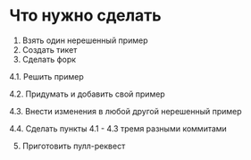  # Что нужно сделать
 
 1. Взять один нерешенный пример
 2. Создать тикет
 3. Сделать форк
 
 4.1. Решить пример
 
 4.2. Придумать и добавить свой пример
 
 4.3. Внести изменения в любой другой нерешенный пример
 
 4.4. Сделать пункты 4.1 - 4.3 тремя разными коммитами
 
 5. Приготовить пулл-реквест
